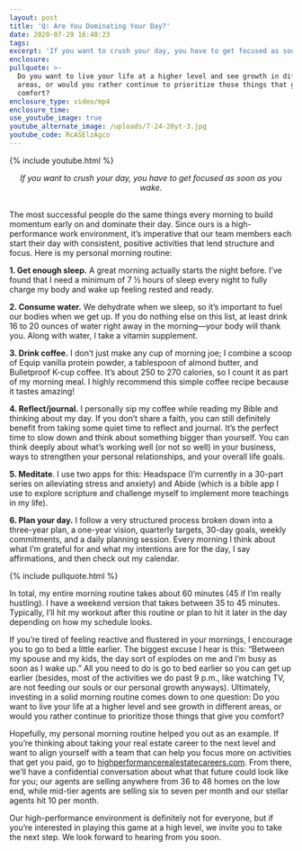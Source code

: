 ```yaml
---
layout: post
title: 'Q: Are You Dominating Your Day?'
date: 2020-07-29 16:40:23
tags:
excerpt: 'If you want to crush your day, you have to get focused as soon as you wake.'
enclosure:
pullquote: >-
  Do you want to live your life at a higher level and see growth in different
  areas, or would you rather continue to prioritize those things that give you
  comfort?
enclosure_type: video/mp4
enclosure_time:
use_youtube_image: true
youtube_alternate_image: /uploads/7-24-20yt-3.jpg
youtube_code: RcASElzAgco
---
```


{% include youtube.html %}

<center><em>If you want to crush your day, you have to get focused as soon as you wake.</em></center>
&nbsp;


The most successful people do the same things every morning to build momentum early on and dominate their day. Since ours is a high-performance work environment, it’s imperative that our team members each start their day with consistent, positive activities that lend structure and focus. Here is my personal morning routine:&nbsp;

**1\. Get enough sleep.** A great morning actually starts the night before. I’ve found that I need a minimum of 7 ½ hours of sleep every night to fully charge my body and wake up feeling rested and ready.&nbsp;

**2\. Consume water.** We dehydrate when we sleep, so it’s important to fuel our bodies when we get up. If you do nothing else on this list, at least drink 16 to 20 ounces of water right away in the morning—your body will thank you. Along with water, I take a vitamin supplement.&nbsp;

**3\. Drink coffee.** I don’t just make any cup of morning joe; I combine a scoop of Equip vanilla protein powder, a tablespoon of almond butter, and Bulletproof K-cup coffee. It’s about 250 to 270 calories, so I count it as part of my morning meal. I highly recommend this simple coffee recipe because it tastes amazing\!&nbsp;

**4\. Reflect/journal.** I personally sip my coffee while reading my Bible and thinking about my day. If you don’t share a faith, you can still definitely benefit from taking some quiet time to reflect and journal. It’s the perfect time to slow down and think about something bigger than yourself. You can think deeply about what’s working well (or not so well) in your business, ways to strengthen your personal relationships, and your overall life goals.&nbsp;

**5\. Meditate**. I use two apps for this: Headspace (I’m currently in a 30-part series on alleviating stress and anxiety) and Abide (which is a bible app I use to explore scripture and challenge myself to implement more teachings in my life).&nbsp;

**6\. Plan your day.** I follow a very structured process broken down into a three-year plan, a one-year vision, quarterly targets, 30-day goals, weekly commitments, and a daily planning session. Every morning I think about what I’m grateful for and what my intentions are for the day, I say affirmations, and then check out my calendar.&nbsp;

{% include pullquote.html %}

In total, my entire morning routine takes about 60 minutes (45 if I’m really hustling). I have a weekend version that takes between 35 to 45 minutes. Typically, I’ll hit my workout after this routine or plan to hit it later in the day depending on how my schedule looks.&nbsp;

If you’re tired of feeling reactive and flustered in your mornings, I encourage you to go to bed a little earlier. The biggest excuse I hear is this: “Between my spouse and my kids, the day sort of explodes on me and I’m busy as soon as I wake up.” All you need to do is go to bed earlier so you can get up earlier (besides, most of the activities we do past 9 p.m., like watching TV, are not feeding our souls or our personal growth anyways). Ultimately, investing in a solid morning routine comes down to one question: Do you want to live your life at a higher level and see growth in different areas, or would you rather continue to prioritize those things that give you comfort?&nbsp;

Hopefully, my personal morning routine helped you out as an example. If you’re thinking about taking your real estate career to the next level and want to align yourself with a team that can help you focus more on activities that get you paid, go to [highperformancerealestatecareers.com](https://highperformancerealestate.com/careers/). From there, we’ll have a confidential conversation about what that future could look like for you; our agents are selling anywhere from 36 to 48 homes on the low end, while mid-tier agents are selling six to seven per month and our stellar agents hit 10 per month.&nbsp;

Our high-performance environment is definitely not for everyone, but if you’re interested in playing this game at a high level, we invite you to take the next step. We look forward to hearing from you soon.